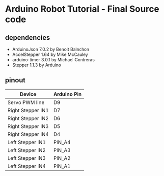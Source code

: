# Arduino Robot Tutorial - Final Source code
## dependencies

* ArduinoJson 7.0.2 by Benoit Balnchon
* AccelStepper 1.64 by Mike McCauley
* arduino-timer 3.0.1 by Michael Contreras
* Stepper 1.1.3 by Arduino


## pinout


| Device            | Arduino Pin |
| ----------------- | ----------- |
| Servo PWM line    | D9          |
| Right Stepper IN1 | D7          |
| Right Stepper IN2 | D6          |
| Right Stepper IN3 | D5          |
| Right Stepper IN4 | D4          |
| Left Stepper IN1  | PIN_A4      |
| Left Stepper IN2  | PIN_A3      |
| Left Stepper IN3  | PIN_A2      |
| Left Stepper IN4  | PIN_A1      |
